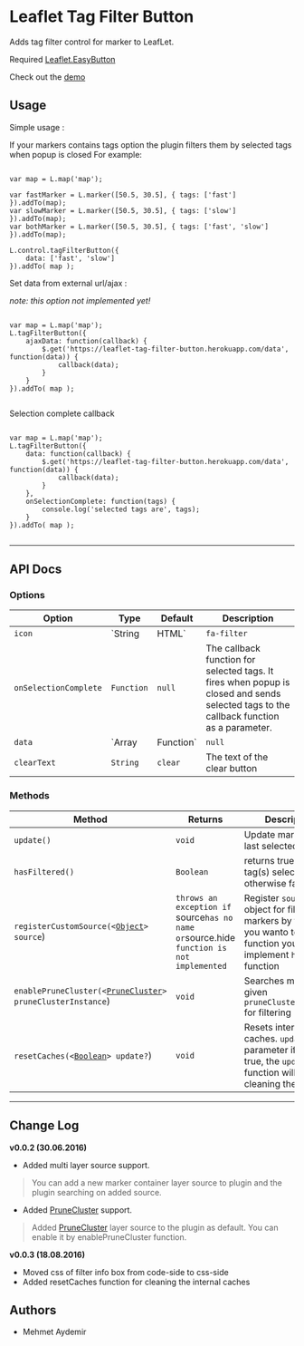 # Leaflet Tag Filter Button
Adds tag filter control for marker to LeafLet. 

Required [Leaflet.EasyButton](https://github.com/CliffCloud/Leaflet.EasyButton)

Check out the [demo](https://rawgit.com/maydemirx/leaflet-tag-filter-button/master/demo/demo.html)

Usage
-----

Simple usage :

If your markers contains tags option the plugin filters them by selected tags when popup is closed
For example:

```

var map = L.map('map');

var fastMarker = L.marker([50.5, 30.5], { tags: ['fast'] }).addTo(map); 
var slowMarker = L.marker([50.5, 30.5], { tags: ['slow'] }).addTo(map);
var bothMarker = L.marker([50.5, 30.5], { tags: ['fast', 'slow'] }).addTo(map);

L.control.tagFilterButton({
	data: ['fast', 'slow']
}).addTo( map );

```


Set data from external url/ajax :

*note: this option not implemented yet!*

```

var map = L.map('map');
L.tagFilterButton({
	ajaxData: function(callback) {
		$.get('https://leaflet-tag-filter-button.herokuapp.com/data', function(data)) {
			callback(data);
		}
	}
}).addTo( map );


```

Selection complete callback

```

var map = L.map('map');
L.tagFilterButton({
	data: function(callback) {
		$.get('https://leaflet-tag-filter-button.herokuapp.com/data', function(data)) {
			callback(data);
		}
	},
	onSelectionComplete: function(tags) {
		console.log('selected tags are', tags);
	}
}).addTo( map );


```


----------


API Docs
------

### Options

Option                 | Type          | Default              | Description
-----------------------|---------------|----------------------|----------------------------
`icon`               | `String|HTML`  | `fa-filter`          | Buton icon default is fa-filter. You can use html syntax for the icon for example `<img src="/filter.png">`
`onSelectionComplete`               | `Function`  | `null`    | The callback function for selected tags. It fires when popup is closed and sends selected tags to the callback function as a parameter.
`data`               | `Array|Function`  | `null`    | The data to be used for tags popup, it can be array or function
`clearText`               | `String`  | `clear`    | The text of the clear button

### Methods

Method                          | Returns		| Description
--------------------------------|---------------|----------------------------
`update()`                      | `void`			| Update markers with last selected tags.
`hasFiltered()`                 | `Boolean`		| returns true if any tag(s) selected otherwise false.
`registerCustomSource(<`[`Object`](https://developer.mozilla.org/en-US/docs/Web/JavaScript/Reference/Global_Objects/Object)`> source`) | `throws an exception if `source` has no name or `source.hide` function is not implemented`		| Register `source` object for filtering markers by tags. If you wanto to use this function you must implement `hide` function  
`enablePruneCluster(<`[`PruneCluster`](https://github.com/SINTEF-9012/PruneCluster)`> pruneClusterInstance`) | `void`	| Searches markers on given `pruneClusterInstance` for filtering
`resetCaches(<`[`Boolean`](https://developer.mozilla.org/en-US/docs/Web/JavaScript/Reference/Global_Objects/Boolean)`> update?`) | `void` | Resets internal caches. `update` parameter if sent as true, the `update()` function will call after cleaning the cache.


----------

Change Log
-----

**v0.0.2 (30.06.2016)**

 - Added multi layer source support. 
 > You can add a new marker container layer source to plugin and the plugin searching on added source.
 
 - Added [PruneCluster](https://github.com/SINTEF-9012/PruneCluster) support.
 > Added [PruneCluster](https://github.com/SINTEF-9012/PruneCluster)  layer source to the plugin as default. You can enable it by enablePruneCluster function.

**v0.0.3 (18.08.2016)**
- Moved css of filter info box from code-side to css-side
- Added resetCaches function for cleaning the internal caches


Authors
-------

* Mehmet Aydemir
